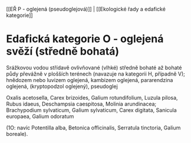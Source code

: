 [[EŘ P - oglejená (pseudoglejová)]] | [[Ekologické řady a edafické kategorie]]

# Edafická kategorie O - oglejená svěží (středně bohatá)

Srážkovou vodou střídavě ovlivňované (vlhké) středně bohaté až bohaté půdy převážně v plošších terénech (navazuje na kategorii H, případně V); hnědozem nebo luvizem
oglejená, kambizem oglejená, pararendzina oglejená, (kryptopodzol oglejený), pseudoglej

Oxalis acetosella, Carex brizoides, Galium rotundifolium, Luzula pilosa, Rubus idaeus, Deschampsia caespitosa, Molinia arundinacea;
Brachypodium sylvaticum, Galium sylvaticum, Carex digitata, Sanicula europaea, Galium odoratum

(1O: navíc Potentilla alba, Betonica officinalis, Serratula tinctoria, Galium boreale).
